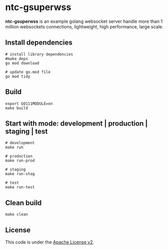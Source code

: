 # ntc-gsuperwss
**ntc-gsuperwss** is an example golang websocket server handle more than 1 million websockets connections, lightweight, high performance, large scale.

## Install dependencies
```shell
# install library dependencies
#make deps
go mod download

# update go.mod file
go mod tidy
```

## Build
```shell
export GO111MODULE=on
make build
```

## Start with mode: development | production | staging | test
```shell
# development
make run

# production
make run-prod

# staging
make run-stag

# test
make run-test
```

## Clean build
```shell
make clean
```


## License
This code is under the [Apache License v2](https://www.apache.org/licenses/LICENSE-2.0).  
